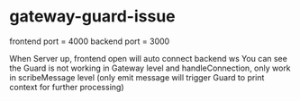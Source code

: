 # gateway-guard-issue

frontend port = 4000
backend port = 3000

When Server up, frontend open will auto connect backend ws
You can see the Guard is not working in Gateway level and handleConnection, only work in scribeMessage level (only emit message will trigger Guard to print context for further processing)
